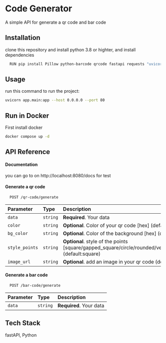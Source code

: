 
# Code Generator

A simple API for generate a qr code and bar code 


## Installation

clone this repository and install python 3.8 or highter, and install dependencies

```bash
  RUN pip install Pillow python-barcode qrcode fastapi requests "uvicorn[standard]"
```
    

## Usage

run this command to run the project:

```bash
uvicorn app.main:app --host 0.0.0.0 --port 80
```

## Run in Docker

First install docker 

```bash
docker compose up -d
```




## API Reference

#### Documentation

you can go to on http://localhost:8080/docs for test

#### Generate a qr code

```http
  POST /qr-code/generate
```

| Parameter | Type     | Description                |
| :-------- | :------- | :------------------------- |
| `data` | `string` | **Required**. Your data |
| `color` | `string` | **Optional**. Color of your qr code [hex] (default: #000000)|
| `bg_color` | `string` | **Optional**. Color of the background [hex] (default: #ffffff) |
| `style_points` | `string` | **Optional**. style of the points [square/gapped_square/circle/rounded/vertical_bar/horizontal_bar] (default:square) |
| `image_url` | `string` | **Optional**. add an image in your qr code (default:empty) |

#### Generate a bar code

```http
  POST /bar-code/generate
```

| Parameter | Type     | Description                       |
| :-------- | :------- | :-------------------------------- |
| `data` | `string` | **Required**. Your data |



## Tech Stack

fastAPI, Python


